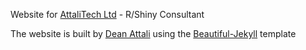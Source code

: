 Website for [AttaliTech Ltd](https://attalitech.com/) - R/Shiny Consultant

The website is built by [Dean Attali](https://deanattali.com/) using the [Beautiful-Jekyll](https://beautifuljekyll.com/) template
